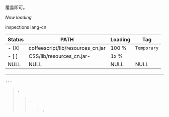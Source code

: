 覆盖即可。

_Now loading_  


inspections lang-cn 


| Status |               PATH                 |Loading |     Tag     |
|------------|------------------------------|------------------|-------------|
|- [X] | coffeescript/lib/resources_cn.jar  | 100 %  | `Temporary` |
|- [ ] | CSS/lib/resources_cn.jar-          |  1x %  |             |
|NULL |             NULL                    |  NULL  |    NULL     |

----


```
...
```

> .
>> .
>>> .


